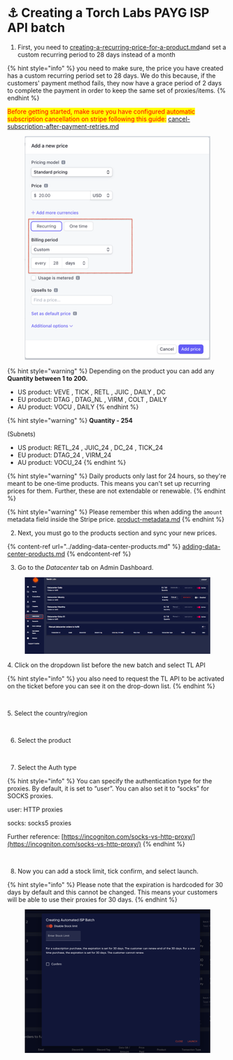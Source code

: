 # ⚓ Creating a Torch Labs PAYG ISP API batch

1. First, you need to [creating-a-recurring-price-for-a-product.md](../../product-settings/creating-a-recurring-price-for-a-product.md "mention")and set a custom recurring period to 28 days instead of a month

{% hint style="info" %}
you need to make sure, the price you have created has a custom recurring period set to 28 days. We do this because, if the customers' payment method fails, they now have a grace period of 2 days to complete the payment in order to keep the same set of proxies/items.
{% endhint %}

<mark style="color:red;">Before getting started, make sure you have configured automatic subscription cancellation on stripe following this guide:</mark> [cancel-subscription-after-payment-retries.md](../../errors-and-faq/stripe/cancel-subscription-after-payment-retries.md "mention")

<figure><img src="../../.gitbook/assets/Screenshot 2023-04-12 at 3.57.09 PM.png" alt=""><figcaption></figcaption></figure>

{% hint style="warning" %}
Depending on the product you can add any **Quantity between 1 to 200.**

* US product: VEVE , TICK , RETL , JUIC , DAILY , DC
* EU product: DTAG , DTAG\_NL , VIRM , COLT , DAILY
* AU product: VOCU , DAILY
{% endhint %}

{% hint style="warning" %}
**Quantity - 254**

(Subnets)

* US product: RETL\_24 , JUIC\_24 , DC\_24 , TICK\_24
* EU product: DTAG\_24 , VIRM\_24
* AU product: VOCU\_24
{% endhint %}

{% hint style="warning" %}
Daily products only last for 24 hours, so they're meant to be one-time products. This means you can't set up recurring prices for them. Further, these are not extendable or renewable.
{% endhint %}

{% hint style="warning" %}
Please remember this when adding the `amount` metadata field inside the Stripe price. [product-metadata.md](../../product-settings/product-metadata.md "mention")
{% endhint %}

2. Next, you must go to the products section and sync your new prices.

{% content-ref url="../adding-data-center-products.md" %}
[adding-data-center-products.md](../adding-data-center-products.md)
{% endcontent-ref %}

3. Go to the _Datacenter_ tab on Admin Dashboard.

<figure><img src="../../.gitbook/assets/5 (9).png" alt=""><figcaption></figcaption></figure>

4\. Click on the dropdown list before the new batch and select TL API

{% hint style="info" %}
you also need to request the TL API to be activated on the ticket before you can see it on the drop-down list.
{% endhint %}

<figure><img src="../../.gitbook/assets/2024-05-13 15_49_14-TorchLabs • Login.png" alt=""><figcaption></figcaption></figure>

5\. Select the country/region

<figure><img src="../../.gitbook/assets/2024-05-13 15_54_29-TorchLabs • Login.png" alt=""><figcaption></figcaption></figure>

6. Select the product

<figure><img src="../../.gitbook/assets/2024-05-13 15_57_16-TorchLabs • Login.png" alt=""><figcaption></figcaption></figure>

7. Select the Auth type

{% hint style="info" %}
You can specify the authentication type for the proxies. By default, it is set to “user”. You can also set it to “socks” for SOCKS proxies.

user: HTTP proxies

socks: socks5 proxies

Further reference: [https://incogniton.com/socks-vs-http-proxy/](https://incogniton.com/socks-vs-http-proxy/)
{% endhint %}

<figure><img src="../../.gitbook/assets/2024-05-13 15_46_14-TorchLabs • Login.png" alt=""><figcaption></figcaption></figure>

8. &#x20;Now you can add a stock limit, tick confirm, and select launch.&#x20;

{% hint style="info" %}
Please note that the expiration is hardcoded for 30 days by default and this cannot be changed. This means your customers will be able to use their proxies for 30 days.
{% endhint %}

<figure><img src="../../.gitbook/assets/Screenshot 2023-04-12 at 4.30.01 PM.png" alt=""><figcaption></figcaption></figure>
